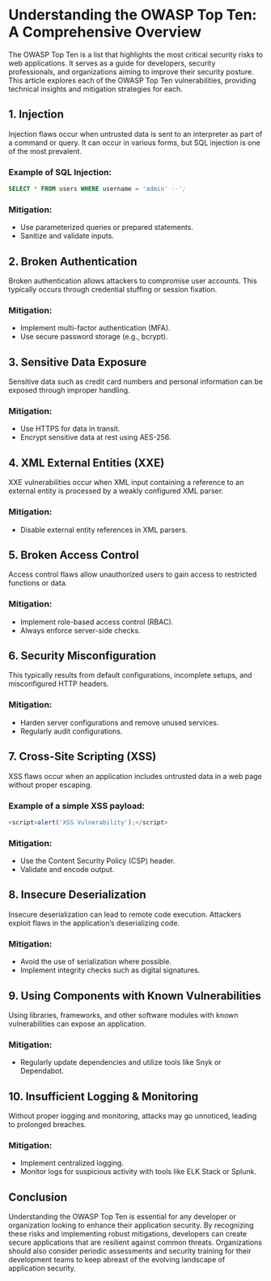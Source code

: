 # Understanding the OWASP Top Ten: A Comprehensive Overview

The OWASP Top Ten is a list that highlights the most critical security risks to web applications. It serves as a guide for developers, security professionals, and organizations aiming to improve their security posture. This article explores each of the OWASP Top Ten vulnerabilities, providing technical insights and mitigation strategies for each.

## 1. Injection
Injection flaws occur when untrusted data is sent to an interpreter as part of a command or query. It can occur in various forms, but SQL injection is one of the most prevalent.

### Example of SQL Injection:
```sql
SELECT * FROM users WHERE username = 'admin' --';
```

### Mitigation:
- Use parameterized queries or prepared statements.
- Sanitize and validate inputs.

## 2. Broken Authentication
Broken authentication allows attackers to compromise user accounts. This typically occurs through credential stuffing or session fixation.

### Mitigation:
- Implement multi-factor authentication (MFA).
- Use secure password storage (e.g., bcrypt).

## 3. Sensitive Data Exposure
Sensitive data such as credit card numbers and personal information can be exposed through improper handling.

### Mitigation:
- Use HTTPS for data in transit.
- Encrypt sensitive data at rest using AES-256.

## 4. XML External Entities (XXE)
XXE vulnerabilities occur when XML input containing a reference to an external entity is processed by a weakly configured XML parser.

### Mitigation:
- Disable external entity references in XML parsers.

## 5. Broken Access Control
Access control flaws allow unauthorized users to gain access to restricted functions or data.

### Mitigation:
- Implement role-based access control (RBAC).
- Always enforce server-side checks.

## 6. Security Misconfiguration
This typically results from default configurations, incomplete setups, and misconfigured HTTP headers.

### Mitigation:
- Harden server configurations and remove unused services.
- Regularly audit configurations.

## 7. Cross-Site Scripting (XSS)
XSS flaws occur when an application includes untrusted data in a web page without proper escaping.

### Example of a simple XSS payload:
```javascript
<script>alert('XSS Vulnerability');</script>
```

### Mitigation:
- Use the Content Security Policy (CSP) header.
- Validate and encode output.

## 8. Insecure Deserialization
Insecure deserialization can lead to remote code execution. Attackers exploit flaws in the application’s deserializing code.

### Mitigation:
- Avoid the use of serialization where possible.
- Implement integrity checks such as digital signatures.

## 9. Using Components with Known Vulnerabilities
Using libraries, frameworks, and other software modules with known vulnerabilities can expose an application.

### Mitigation:
- Regularly update dependencies and utilize tools like Snyk or Dependabot.

## 10. Insufficient Logging & Monitoring
Without proper logging and monitoring, attacks may go unnoticed, leading to prolonged breaches.

### Mitigation:
- Implement centralized logging.
- Monitor logs for suspicious activity with tools like ELK Stack or Splunk.

## Conclusion
Understanding the OWASP Top Ten is essential for any developer or organization looking to enhance their application security. By recognizing these risks and implementing robust mitigations, developers can create secure applications that are resilient against common threats. Organizations should also consider periodic assessments and security training for their development teams to keep abreast of the evolving landscape of application security.
